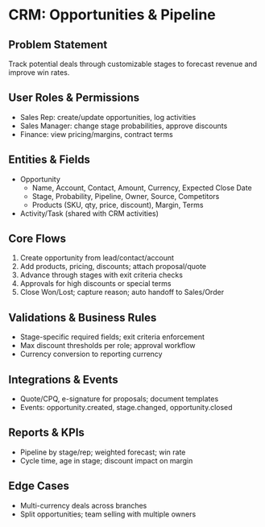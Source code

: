 # CRM: Opportunities & Pipeline

## Problem Statement
Track potential deals through customizable stages to forecast revenue and improve win rates.

## User Roles & Permissions
- Sales Rep: create/update opportunities, log activities
- Sales Manager: change stage probabilities, approve discounts
- Finance: view pricing/margins, contract terms

## Entities & Fields
- Opportunity
  - Name, Account, Contact, Amount, Currency, Expected Close Date
  - Stage, Probability, Pipeline, Owner, Source, Competitors
  - Products (SKU, qty, price, discount), Margin, Terms
- Activity/Task (shared with CRM activities)

## Core Flows
1. Create opportunity from lead/contact/account
2. Add products, pricing, discounts; attach proposal/quote
3. Advance through stages with exit criteria checks
4. Approvals for high discounts or special terms
5. Close Won/Lost; capture reason; auto handoff to Sales/Order

## Validations & Business Rules
- Stage-specific required fields; exit criteria enforcement
- Max discount thresholds per role; approval workflow
- Currency conversion to reporting currency

## Integrations & Events
- Quote/CPQ, e-signature for proposals; document templates
- Events: opportunity.created, stage.changed, opportunity.closed

## Reports & KPIs
- Pipeline by stage/rep; weighted forecast; win rate
- Cycle time, age in stage; discount impact on margin

## Edge Cases
- Multi-currency deals across branches
- Split opportunities; team selling with multiple owners
